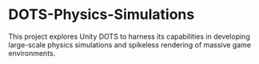 # DOTS-Physics-Simulations
 This project explores Unity DOTS to harness its capabilities in developing large-scale physics simulations and spikeless rendering of massive game environments.
